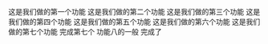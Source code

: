这是我们做的第一个功能
这是我们做的第二个功能
这是我们做的第三个功能
这是我们做的第四个功能
这是我们做的第五个功能
这是我们做的第六个功能
这是我们做的第七个功能 完成第七个
功能八的一般   完成了